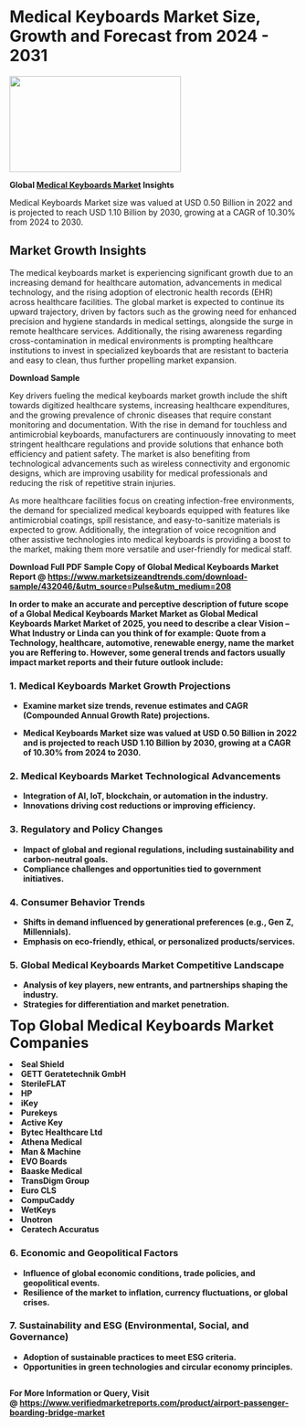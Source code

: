 <H1>Medical Keyboards Market Size, Growth and Forecast from 2024 - 2031</H1><img class="aligncenter size-medium wp-image-584254" src="https://thirdeyenews.in/wp-content/uploads/2024/09/Global-Market-Research-300x168.jpeg" alt="" width="300" height="168" /><p><strong>Global&nbsp;<a href="https://www.marketsizeandtrends.com/download-sample/432046/&amp;utm_source=Pulse&amp;utm_medium=208">Medical Keyboards Market</a> Insights</strong></p><p>Medical Keyboards Market size was valued at USD 0.50 Billion in 2022 and is projected to reach USD 1.10 Billion by 2030, growing at a CAGR of 10.30% from 2024 to 2030.</p><p><h2>Market Growth Insights</h2> <p>The medical keyboards market is experiencing significant growth due to an increasing demand for healthcare automation, advancements in medical technology, and the rising adoption of electronic health records (EHR) across healthcare facilities. The global market is expected to continue its upward trajectory, driven by factors such as the growing need for enhanced precision and hygiene standards in medical settings, alongside the surge in remote healthcare services. Additionally, the rising awareness regarding cross-contamination in medical environments is prompting healthcare institutions to invest in specialized keyboards that are resistant to bacteria and easy to clean, thus further propelling market expansion.</p> <p><strong>Download Sample</strong></p> <p>Key drivers fueling the medical keyboards market growth include the shift towards digitized healthcare systems, increasing healthcare expenditures, and the growing prevalence of chronic diseases that require constant monitoring and documentation. With the rise in demand for touchless and antimicrobial keyboards, manufacturers are continuously innovating to meet stringent healthcare regulations and provide solutions that enhance both efficiency and patient safety. The market is also benefiting from technological advancements such as wireless connectivity and ergonomic designs, which are improving usability for medical professionals and reducing the risk of repetitive strain injuries.</p> <p>As more healthcare facilities focus on creating infection-free environments, the demand for specialized medical keyboards equipped with features like antimicrobial coatings, spill resistance, and easy-to-sanitize materials is expected to grow. Additionally, the integration of voice recognition and other assistive technologies into medical keyboards is providing a boost to the market, making them more versatile and user-friendly for medical staff.</p> <p><strong></p><p><span class=""><strong>Download Full PDF Sample Copy of Global Medical Keyboards Market Report</strong> @ <a href="https://www.marketsizeandtrends.com/download-sample/432046/&amp;utm_source=Pulse&amp;utm_medium=208" target="_blank">https://www.marketsizeandtrends.com/download-sample/432046/&amp;utm_source=Pulse&amp;utm_medium=208</a></span></p><p>In order to make an accurate and perceptive description of future scope of a Global&nbsp;Medical Keyboards Market Market as Global&nbsp;Medical Keyboards Market Market of 2025, you need to describe a clear Vision &ndash; What Industry or Linda can you think of for example: Quote from a Technology, healthcare, automotive, renewable energy, name the market you are Reffering to. However, some general trends and factors usually impact market reports and their future outlook include:</p><h3>1.&nbsp;<strong>Medical Keyboards Market Growth Projections</strong></h3><ul><li>Examine market size trends, revenue estimates and CAGR (Compounded Annual Growth Rate) projections.</li><li><p>Medical Keyboards Market size was valued at USD 0.50 Billion in 2022 and is projected to reach USD 1.10 Billion by 2030, growing at a CAGR of 10.30% from 2024 to 2030.</p></li></ul><h3>2.&nbsp;<strong>Medical Keyboards Market Technological Advancements</strong></h3><ul><li>Integration of AI, IoT, blockchain, or automation in the industry.</li><li>Innovations driving cost reductions or improving efficiency.</li></ul><h3>3.&nbsp;<strong>Regulatory and Policy Changes</strong></h3><ul><li>Impact of global and regional regulations, including sustainability and carbon-neutral goals.</li><li>Compliance challenges and opportunities tied to government initiatives.</li></ul><h3>4.&nbsp;<strong>Consumer Behavior Trends</strong></h3><ul><li>Shifts in demand influenced by generational preferences (e.g., Gen Z, Millennials).</li><li>Emphasis on eco-friendly, ethical, or personalized products/services.</li></ul><h3>5.&nbsp;<strong>Global Medical Keyboards Market Competitive Landscape</strong></h3><ul><li>Analysis of key players, new entrants, and partnerships shaping the industry.</li><li>Strategies for differentiation and market penetration.</li></ul><p data-pm-slice="1 1 []"><span style="color: inherit; font-family: inherit; font-size: 25px;">Top Global Medical Keyboards Market Companies</span></p><div class="" data-test-id=""><p><li>Seal Shield</li><li> GETT Geratetechnik GmbH</li><li> SterileFLAT</li><li> HP</li><li> iKey</li><li> Purekeys</li><li> Active Key</li><li> Bytec Healthcare Ltd</li><li> Athena Medical</li><li> Man & Machine</li><li> EVO Boards</li><li> Baaske Medical</li><li> TransDigm Group</li><li> Euro CLS</li><li> CompuCaddy</li><li> WetKeys</li><li> Unotron</li><li> Ceratech Accuratus</li></p></div><h3>6.&nbsp;<strong>Economic and Geopolitical Factors</strong></h3><ul><li>Influence of global economic conditions, trade policies, and geopolitical events.</li><li>Resilience of the market to inflation, currency fluctuations, or global crises.</li></ul><h3>7.&nbsp;<strong>Sustainability and ESG (Environmental, Social, and Governance)</strong></h3><ul><li>Adoption of sustainable practices to meet ESG criteria.</li><li>Opportunities in green technologies and circular economy principles.</li></ul><h2><strong style="font-size: 14px;">For More Information or Query, Visit @&nbsp;</strong><a style="background-color: #ffffff; font-size: 14px;" href="https://www.marketsizeandtrends.com/report/medical-keyboards-market/" target="_blank">https://www.verifiedmarketreports.com/product/airport-passenger-boarding-bridge-market</a></h2>
